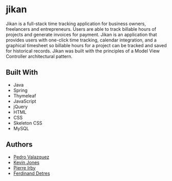 # jikan
Jikan is a full-stack time tracking application for business owners, freelancers and entrepreneurs. Users are able to track billable hours of projects and generate invoices for payment. 
Jikan is an application that provides users with one-click time tracking, calendar integration, and a graphical timesheet so billable hours for a project can be tracked and saved for historical records. Jikan was built with the principles of a Model View Controller architectural pattern.
<h2>Built With</h2>
<ul>
<li>Java</li>
<li>Spring</li>
<li>Thymeleaf</li>
<li>JavaScript</li>
<li>jQuery</li>
<li>HTML</li>
<li>CSS</li>
<li>Skeleton CSS</li>
<li>MySQL</li>
</ul>
<h2>Authors</h2>
<ul>
<li><a href="https://github.com/V-Rod" target="_blank">Pedro Valazquez</li>
<li><a href="https://github.com/joneskj55" target="_blank">Kevin Jones</li>
<li><a href="https://github.com/stoked49" target="_blank">Pierre Irby</li>
<li><a href="https://github.com/Desertcoqui" target="_blank">Ferdinand Detres</li>
</ul>
